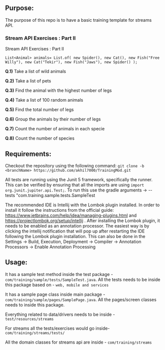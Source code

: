 **Purpose:**
-
The purpose of this repo is to have a basic training template for streams API.

### Stream API Exercises : Part II
Stream API Exercises : Part II

`List<Animal> animals= List.of(
        new Spider(),
        new Cat(),
        new Fish("Free Willy"),
        new Cat("Tekir"),
        new Fish("Jaws"),
        new Spider()
);`

**Q.1)** Take a list of wild animals

**Q.2)** Take a list of pets

**Q.3)** Find the animal with the highest number of legs

**Q.4)** Take a list of 100 random animals

**Q.5)** Find the total number of legs

**Q.6)** Group the animals by their number of legs

**Q.7)** Count the number of animals in each specie

**Q.8)** Count the number of species

**Requirements:**
-
Checkout the repository using the following command: `git clone -b <branchName> https://github.com/akhil7000/TrainingMod.git`

All tests are running using the Junit 5 framework, specifically the runner. This can be verified by ensuring that all the imports are using `import org.junit.jupiter.api.Test;`. To run this use the gradle arguments -> --tests "com.training.sample.tests.SampleTest

The recommended IDE is Intellij with the Lombok plugin installed. In order to install it follow the instructions from the official guide: https://www.jetbrains.com/help/idea/managing-plugins.html and https://projectlombok.org/setup/intellij .
After installing the Lombok plugin, it needs to be enabled as an annotation processor. The easiest way is by clicking the intellij notification that will pop up after restarting the IDE following the Lombok plugin installation. This can also be done in the Settings -> Build, Execution, Deployment -> Compiler -> Annotation Processors -> Enable Annotation Processing

**Usage:**
-
It has a sample test method inside the test package - `com/training/sample/tests/SampleTest.java`. All the tests needs to be inside this package based on - `web, mobile and services`

It has a sample page class inside main package - `com/training/sample/pages/SamplePage.java`. All the pages/screen classes needs to inside this package.

Everything related to data/drivers needs to be inside - `test/resources/streams`

For streams all the tests/exercises would go inside- `com/training/streams/tests/`

All the domain classes for streams api are inside - `com/training/streams`
